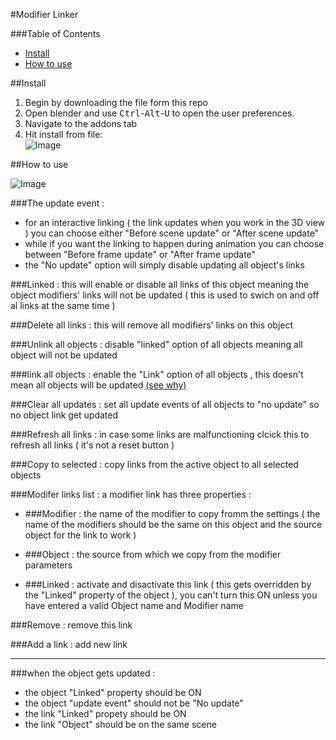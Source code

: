 #Modifier Linker

###Table of Contents
 * [Install](#install)
 * [How to use](#how-to-use)
 
##Install

1. Begin by downloading the file form this repo
2. Open blender and use <kbd>Ctrl</kbd>-<kbd>Alt</kbd>-<kbd>U</kbd> to open the user preferences.
3. Navigate to the addons tab
4. Hit install from file:<br>
![Image](http://i.stack.imgur.com/Ob676m.jpg)

##How to use 

![Image](http://i.stack.imgur.com/pBTkr.png)



###The update event :
 - for an interactive linking ( the link updates when you work in the 3D view ) you can choose either "Before scene update" or "After scene update" 
 - while if you want the linking to happen during animation you can choose between "Before frame update" or "After frame update" 
 - the "No update" option will simply disable updating all object's links 

###Linked :
this will enable or disable all links of this object meaning the object modifiers' links will not be updated ( this is used to swich on and off al links at the same time )

###Delete all links :
this will remove all modifiers' links on this object 

###Unlink all objects :
disable "linked" option of all objects meaning all object will not be updated 

###link all objects :
enable the "Link" option of all objects , this doesn't mean all objects will be updated [(see why)](###when-the-object-gets-updated-:)

###Clear all updates :
set all update events of all objects to "no update" so no object link get updated

###Refresh all links :
in case some links are malfunctioning clcick this to refresh all links ( it's not a reset button ) 

###Copy to selected :
copy links from the active object to all selected objects 

###Modifer links list :
a modifier link has three properties :

 * ###Modifier :
   the name of the modifier to copy fromm the settings ( the name of the modifiers should be the same on this object and the source object for the link to work )

 * ###Object :
   the source from which we copy from the modifier parameters 

 * ###Linked :
   activate and disactivate this link ( this gets overridden by the "Linked" property of the object ), you can't turn this ON unless you have entered a valid Object name and Modifier name 


###Remove :
remove this link

###Add a link :
add new link

----

###when the object gets updated :

 - the object "Linked" property should be ON
 - the object "update event"  should not be "No update"
 - the link  "Linked" propety should be ON
 - the link  "Object" should be on the same scene
